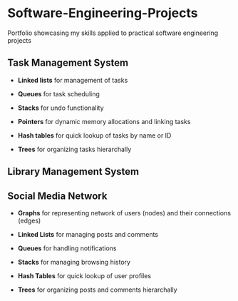 # Software-Engineering-Projects
Portfolio showcasing my skills applied to practical software engineering projects

## Task Management System
<ul><li><strong>Linked lists</strong> for management of tasks</ul>
<ul><li><strong>Queues</strong> for task scheduling</ul>
<ul><li><strong>Stacks</strong> for undo functionality</ul>
<ul><li><strong>Pointers</strong> for dynamic memory allocations and linking tasks</ul>
<ul><li><strong>Hash tables</strong> for quick lookup of tasks by name or ID</ul>
<ul><li><strong>Trees</strong> for organizing tasks hierarchally</ul>

## Library Management System

## Social Media Network
<ul><li><strong>Graphs</strong> for representing network of users (nodes) and their connections (edges)</ul>
<ul><li><strong>Linked Lists</strong> for managing posts and comments</ul>
<ul><li><strong>Queues</strong> for handling notifications</ul>
<ul><li><strong>Stacks</strong> for managing browsing history</ul>
<ul><li><strong>Hash Tables</strong> for quick lookup of user profiles</ul>
<ul><li><strong>Trees</strong> for organizing posts and comments hierarchally</ul>
